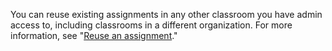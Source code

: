 You can reuse existing assignments in any other classroom you have admin access to, including classrooms in a different organization. For more information, see "[Reuse an assignment](/education/manage-coursework-with-github-classroom/teach-with-github-classroom/reuse-an-assignment)."
